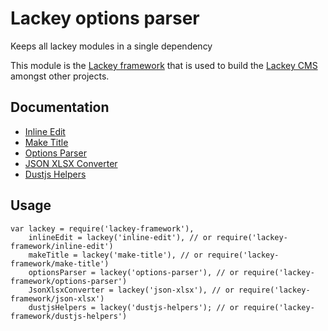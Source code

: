 # Lackey options parser

Keeps all lackey modules in a single dependency

This module is the [Lackey framework](https://www.npmjs.com/package/lackey-framework) that is used to build the [Lackey CMS](http://lackey.io) amongst other projects.

## Documentation

- [Inline Edit](https://www.npmjs.com/package/lackey-inline-edit)
- [Make Title](https://www.npmjs.com/package/lackey-make-title)
- [Options Parser](https://www.npmjs.com/package/lackey-options-parser)
- [JSON XLSX Converter](https://www.npmjs.com/package/lackey-json-xlsx)
- [Dustjs Helpers](https://www.npmjs.com/package/lackey-dustjs-helpers)

## Usage

    var lackey = require('lackey-framework'),
        inlineEdit = lackey('inline-edit'), // or require('lackey-framework/inline-edit')
        makeTitle = lackey('make-title'), // or require('lackey-framework/make-title')
        optionsParser = lackey('options-parser'), // or require('lackey-framework/options-parser')
        JsonXlsxConverter = lackey('json-xlsx'), // or require('lackey-framework/json-xlsx')
        dustjsHelpers = lackey('dustjs-helpers'); // or require('lackey-framework/dustjs-helpers')
